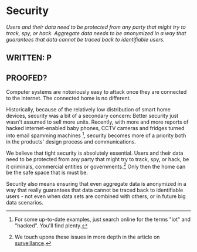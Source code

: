 # Security

_Users and their data need to be protected from any party that might try to track, spy, or hack. Aggregate data needs to be anonymized in a way that guarantees that data cannot be traced back to identifiable users._

## WRITTEN: P
## PROOFED?

Computer systems are notoriously easy to attack once they are connected to the internet. The connected home is no different. 

Historically, because of the relatively low distribution of smart home devices, security was a bit of a secondary concern: Better security just wasn't assumed to sell more units. Recently, with more and more reports of hacked internet-enabled baby phones, CCTV cameras and fridges turned into email spamming machines [^1], security becomes more of a priority both in the products' design process and communications.

We believe that tight security is absolutely essential. Users and their data need to be protected from any party that might try to track, spy, or hack, be it criminals, commercial entities or governments.[^2] Only then the home can be the safe space that is must be. 

Security also means ensuring that even aggregate data is anonymized in a way that really guarantees that data cannot be traced back to identifiable users - not even when data sets are combined with others, or in future big data scenarios.



[^1]: For some up-to-date examples, just search online for the terms "iot" and "hacked". You'll find plenty.
[^2]: We touch upons these issues in more depth in the article on [surveillance](surveillance.md).
